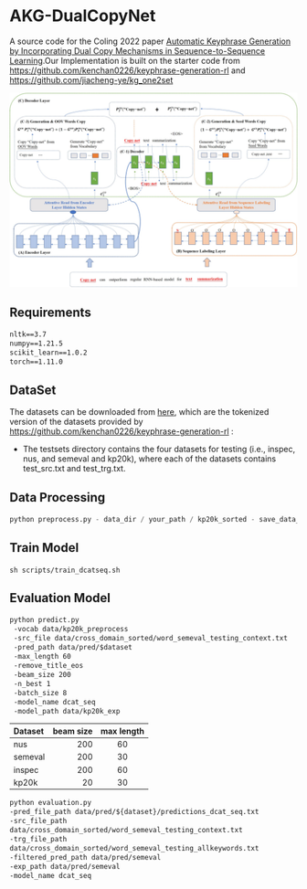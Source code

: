 # AKG-DualCopyNet

A source code for the Coling 2022 paper [Automatic Keyphrase Generation by Incorporating Dual Copy
Mechanisms in Sequence-to-Sequence Learning]().Our Implementation is built on the starter code
from https://github.com/kenchan0226/keyphrase-generation-rl and https://github.com/jiacheng-ye/kg_one2set

![img.png](imgs/img.jpg)

## Requirements

```shell
nltk==3.7
numpy==1.21.5
scikit_learn==1.0.2
torch==1.11.0
```



## DataSet



The datasets can be downloaded
from [here](https://drive.google.com/file/d/1wDZjybrAThhLstVe_hh0fQmKgZbNQgB6/view?usp=sharing), which are the tokenized
version of the datasets provided
by https://github.com/kenchan0226/keyphrase-generation-rl :

* The testsets directory contains the four datasets for testing (i.e., inspec, nus, and semeval and kp20k), where each
  of the datasets contains test_src.txt and test_trg.txt.

## Data Processing

```python
python preprocess.py - data_dir / your_path / kp20k_sorted - save_data_dir / your_path / data
```

## Train Model

```shell
sh scripts/train_dcatseq.sh
```

## Evaluation Model

```shell
python predict.py
 -vocab data/kp20k_preprocess
 -src_file data/cross_domain_sorted/word_semeval_testing_context.txt
 -pred_path data/pred/$dataset
 -max_length 60
 -remove_title_eos
 -beam_size 200
 -n_best 1
 -batch_size 8
 -model_name dcat_seq
 -model_path data/kp20k_exp
```

| Dataset | beam size | max length |
|:--------|----------:|:----------:|
| nus     |       200 |     60     |
| semeval |       200 |     30     |
| inspec  |       200 |     60     |
| kp20k   |        20 |     30     |



```shell
python evaluation.py
-pred_file_path data/pred/${dataset}/predictions_dcat_seq.txt
-src_file_path data/cross_domain_sorted/word_semeval_testing_context.txt
-trg_file_path data/cross_domain_sorted/word_semeval_testing_allkeywords.txt
-filtered_pred_path data/pred/semeval
-exp_path data/pred/semeval
-model_name dcat_seq
```






